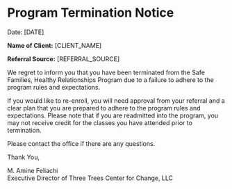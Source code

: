 # Program Termination Notice

Date: [DATE]

**Name of Client:** [CLIENT_NAME]

**Referral Source:** [REFERRAL_SOURCE]

We regret to inform you that you have been terminated from the Safe Families, Healthy Relationships Program due to a failure to adhere to the program rules and expectations.

If you would like to re-enroll, you will need approval from your referral and a clear plan that you are prepared to adhere to the program rules and expectations. Please note that if you are readmitted into the program, you may not receive credit for the classes you have attended prior to termination.

Please contact the office if there are any questions.

Thank You,

M. Amine Feliachi  
Executive Director of Three Trees Center for Change, LLC
